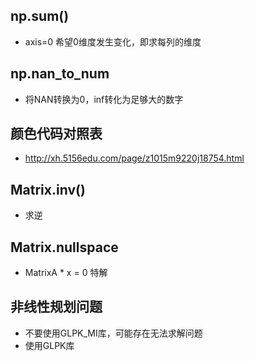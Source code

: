 ## np.sum()
- axis=0 希望0维度发生变化，即求每列的维度
## np.nan_to_num
- 将NAN转换为0，inf转化为足够大的数字
## 颜色代码对照表
- http://xh.5156edu.com/page/z1015m9220j18754.html
## Matrix.inv()
- 求逆
## Matrix.nullspace
- MatrixA * x = 0 特解
## 非线性规划问题
- 不要使用GLPK_MI库，可能存在无法求解问题
- 使用GLPK库